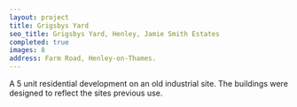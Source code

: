 ```yaml
---
layout: project
title: Grigsbys Yard
seo_title: Grigsbys Yard, Henley, Jamie Smith Estates
completed: true
images: 8
address: Farm Road, Henley-on-Thames.
---
```


<p>A 5 unit residential development on an old industrial site. The buildings were designed to reflect the sites previous use.</p> 